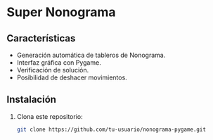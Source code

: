 # Super Nonograma

## Características

- Generación automática de tableros de Nonograma.
- Interfaz gráfica con Pygame.
- Verificación de solución.
- Posibilidad de deshacer movimientos.

## Instalación

1. Clona este repositorio:
   ```bash
   git clone https://github.com/tu-usuario/nonograma-pygame.git